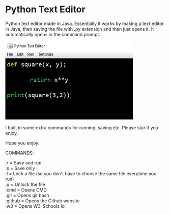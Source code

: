 # Python Text Editor

Python text editor made in Java.  Essentially it works by making a text editor in Java, 
then saving the file with .py extension and then just opens it. It automatically opens in the command prompt.

![Simple square function in Python in the editor](https://github.com/Cqsi/texteditor/blob/master/Screenshots/github.PNG)

I built in some extra commands for running, saving etc.
Please star if you enjoy. 

Hope you enjoy.

COMMANDS:

:r = Save and run <br />
:s = Save only <br />
:l = Lock a file (so you don't have to choose the same file everytime you run) <br />
:u = Unlock the file <br />
:cmd = Opens CMD <br />
:git = Opens git bash <br />
:github = Opens the Github website <br />
:w3 = Opens W3-Schools lol <br />
